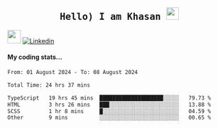 <h2 align='center'><samp><strong>Hello) I am Khasan <img src="https://media.giphy.com/media/hvRJCLFzcasrR4ia7z/giphy.gif" width="28px" height="28px"></strong></samp></h2>

<img src="https://media.giphy.com/media/WUlplcMpOCEmTGBtBW/giphy.gif" width="30"> [![Linkedin](https://img.shields.io/badge/LinkedIn-Khasan%20Rashidov-blue?logo=Linkedin&logoColor=blue&labelColor=black&style=flat-square)](https://www.linkedin.com/in/khasanr)  

#### My coding stats...
<!--START_SECTION:waka-->

```txt
From: 01 August 2024 - To: 08 August 2024

Total Time: 24 hrs 37 mins

TypeScript   19 hrs 45 mins  ████████████████████░░░░░   79.73 %
HTML         3 hrs 26 mins   ███░░░░░░░░░░░░░░░░░░░░░░   13.88 %
SCSS         1 hr 8 mins     █░░░░░░░░░░░░░░░░░░░░░░░░   04.59 %
Other        9 mins          ░░░░░░░░░░░░░░░░░░░░░░░░░   00.65 %
```

<!--END_SECTION:waka-->

<!---
khasanrashidov/khasanrashidov is a ✨ special ✨ repository because its `README.md` (this file) appears on your GitHub profile.
You can click the Preview link to take a look at your changes.
--->
